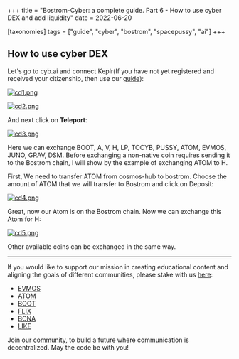 +++
title = "Bostrom-Cyber: a complete guide. Part 6 - How to use cyber DEX and add liquidity"
date = 2022-06-20

[taxonomies]
tags = ["guide", "cyber", "bostrom", "spacepussy", "ai"]
+++

## How to use cyber DEX ##

Let's go to cyb.ai and connect Keplr(If you have not yet registered and received your citizenship, then use our
[guide](https://citizen-cosmos.github.io/manuscripts/cyber-bostrom-3-citizenship/)):

[![cd1.png](https://i.postimg.cc/4yFvYhY3/cd1.png)](https://postimg.cc/V0n0TvBy)

[![cd2.png](https://i.postimg.cc/FFPVWwTQ/cd2.png)](https://postimg.cc/qg3KgDfm)

And next click on **Teleport**:

[![cd3.png](https://i.postimg.cc/fTNSvCNh/cd3.png)](https://postimg.cc/vD0mYWTP)

Here we can exchange BOOT, A, V, H, LP, TOCYB, PUSSY, ATOM, EVMOS, JUNO, GRAV, DSM. Before exchanging a non-native coin requires sending it to the Bostrom chain, I will show by the example of exchanging ATOM to H.

First, We need to transfer ATOM from cosmos-hub to bostrom. Choose the amount of ATOM that we will transfer to Bostrom and click on Deposit:

[![cd4.png](https://i.postimg.cc/yY4pXMxY/cd4.png)](https://postimg.cc/6TchB1CD)

Great, now our Atom is on the Bostrom chain. Now we can exchange this Atom for H:

[![cd5.png](https://i.postimg.cc/J0Bg4mhS/cd5.png)](https://postimg.cc/0KPZcTDC)

Other available coins can be exchanged in the same way.

-----------------------------------------------------------------------------------------------------------------------------------------------------------

If you would like to support our mission in creating educational content and aligning the goals of different communities, please stake with us [here](https://www.citizencosmos.space/staking): 

- [EVMOS](https://wallet.keplr.app/chains/evmos?modal=validator&chain=evmos_9001-2&validator_address=evmosvaloper1mtwvpdd57gpkyejd566s24afr9zm5ryq8gwpvj) 
- [ATOM](https://wallet.keplr.app/chains/cosmos-hub?modal=validator&chain=cosmoshub-4&validator_address=cosmosvaloper1e859xaue4k2jzqw20cv6l7p3tmc378pc3k8g2u) 
- [BOOT](https://wallet.keplr.app/chains/bostrom?modal=validator&chain=bostrom&validator_address=bostromvaloper1f7nx65pmayfenpfwzwaamwas4ygmvalqj6dz5r)
- [FLIX](https://wallet.keplr.app/chains/omniflix?modal=validator&chain=omniflixhub-1&validator_address=omniflixvaloper1wnpak7sfawsfv9c8vqe7naxfa4g99lv7djfn8n)
- [BCNA](https://wallet.bitcanna.io/validators/bcnavaloper1ngt4atd3qlgcwfv7fkjdjxhz7k0vl2rejrvzye)
- [LIKE](https://dao.like.co/validators/likevaloper136r5phdpc02gmtmyampl9qkv0mdq385xxsaadu)

Join our [community](https://discord.gg/kJaG3EucCX), to build a future where communication is decentralized. May the code be with you!



